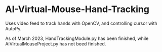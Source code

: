 # AI-Virtual-Mouse-Hand-Tracking
Uses video feed to track hands with OpenCV, and controlling cursor with AutoPy.

As of March 2023, HandTrackingModule.py has been finished, while AiVirtualMouseProject.py has not beed finished.
